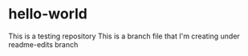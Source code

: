 # hello-world
This is a testing repository
This is a branch file that I'm creating under readme-edits branch
